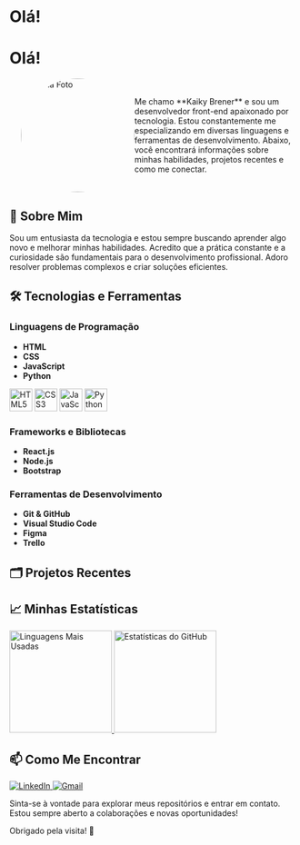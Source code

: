 # Olá!
# Olá!

<div style="display: flex; align-items: center;">
  <img src="https://i.imgur.com/uwFKAo5.png" alt="Minha Foto" style="width: 200px; height: auto; border-radius: 50%; margin-left: 20px;">
  <p style="margin: 0;">
    Me chamo **Kaiky Brener** e sou um desenvolvedor front-end apaixonado por tecnologia. Estou constantemente me especializando em diversas linguagens e ferramentas de desenvolvimento. Abaixo, você encontrará informações sobre minhas habilidades, projetos recentes e como me conectar.
  </p>
</div>

## 🚀 Sobre Mim

  <p>
    Sou um entusiasta da tecnologia e estou sempre buscando aprender algo novo e melhorar minhas habilidades. Acredito que a prática constante e a curiosidade são fundamentais para o desenvolvimento profissional. Adoro resolver problemas complexos e criar soluções eficientes.
  </p>


## 🛠️ Tecnologias e Ferramentas

### Linguagens de Programação

- **HTML**
- **CSS**
- **JavaScript**
- **Python**

<p align="left">
  <img loading="lazy" src="https://cdn.jsdelivr.net/gh/devicons/devicon@latest/icons/html5/html5-original-wordmark.svg" width="40" height="40" alt="HTML5" />
  <img loading="lazy" src="https://cdn.jsdelivr.net/gh/devicons/devicon@latest/icons/css3/css3-original-wordmark.svg" width="40" height="40" alt="CSS3"/>         
  <img loading="lazy" src="https://cdn.jsdelivr.net/gh/devicons/devicon@latest/icons/javascript/javascript-original.svg" width="40" height="40" alt="JavaScript"/>          
  <img loading="lazy" src="https://cdn.jsdelivr.net/gh/devicons/devicon@latest/icons/python/python-original-wordmark.svg" width="40" height="40" alt="Python"/>
</p>

### Frameworks e Bibliotecas

- **React.js**
- **Node.js**
- **Bootstrap**

### Ferramentas de Desenvolvimento

- **Git & GitHub**
- **Visual Studio Code**
- **Figma**
- **Trello**

## 🗂️ Projetos Recentes


## 📈 Minhas Estatísticas

<p>
  <a href="https://github.com/KaikyBrener">
    <img loading="lazy" height="180em" src="https://github-readme-stats.vercel.app/api/top-langs/?username=KaikyBrener&layout=compact&langs_count=7&theme=dracula" alt="Linguagens Mais Usadas"/>
    <img loading="lazy" height="180em" src="https://github-readme-stats.vercel.app/api?username=KaikyBrener&show_icons=true&theme=dracula&include_all_commits=true&count_private=true" alt="Estatísticas do GitHub"/>
  </a>
</p>

## 📫 Como Me Encontrar

<p>
  <a href="https://www.linkedin.com/in/kaiky-pereira-3174a0291/" target="_blank">
    <img loading="lazy" src="https://img.shields.io/badge/-LinkedIn-%230077B5?style=for-the-badge&logo=linkedin&logoColor=white" alt="LinkedIn"/>
  </a>
  <a href="mailto:kaikybrener42@gmail.com">
    <img loading="lazy" src="https://img.shields.io/badge/Gmail-D14836?style=for-the-badge&logo=gmail&logoColor=white" alt="Gmail"/>
  </a>
</p>

Sinta-se à vontade para explorar meus repositórios e entrar em contato. Estou sempre aberto a colaborações e novas oportunidades!

Obrigado pela visita! 🚀
